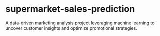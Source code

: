 # supermarket-sales-prediction
A data-driven marketing analysis project leveraging machine learning to uncover customer insights and optimize promotional strategies.
